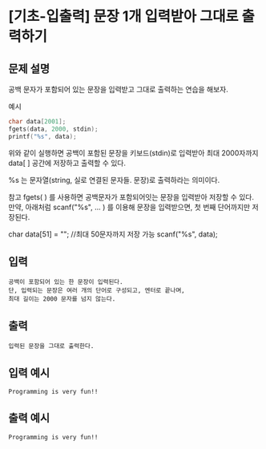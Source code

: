 # [기초-입출력] 문장 1개 입력받아 그대로 출력하기

## 문제 설명
공백 문자가 포함되어 있는 문장을 입력받고 그대로 출력하는 연습을 해보자.

예시
```c
char data[2001];
fgets(data, 2000, stdin);
printf("%s", data);
```
위와 같이 실행하면 공백이 포함된 문장을 키보드(stdin)로 입력받아
최대 2000자까지 data[ ] 공간에 저장하고 출력할 수 있다.

%s 는 문자열(string, 실로 연결된 문자들. 문장)로 출력하라는 의미이다.

참고
fgets( ) 를 사용하면 공백문자가 포함되어잇는 문장을 입력받아 저장할 수 있다.
만약, 아래처럼
scanf("%s", ... ) 를 이용해 문장을 입력받으면, 첫 번째 단어까지만 저장된다.

char data[51] = ""; //최대 50문자까지 저장 가능
scanf("%s", data);

## 입력
	공백이 포함되어 있는 한 문장이 입력된다.
	단, 입력되는 문장은 여러 개의 단어로 구성되고, 엔터로 끝나며,
	최대 길이는 2000 문자를 넘지 않는다.
## 출력
	입력된 문장을 그대로 출력한다.

## 입력 예시
	Programming is very fun!!
## 출력 예시
	Programming is very fun!!